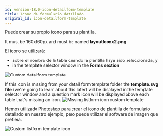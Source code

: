 ```yaml
---
id: version-18.0-icon-detailform-template
title: Icono de formulario detallado
original_id: icon-detailform-template
---
```


Puede crear su propio icono para su plantilla.

It must be 160x160px and must be named **layoutIconx2.png**

El icono se utilizará:

* sobre el nombre de la tabla cuando la plantilla haya sido seleccionada, y
* in the template selector window in the **Forms section**

![Custom detailform template](assets/en/custom-detailform/custom-detailform-template.png)

If this icon is missing from your detail form template folder the **template.svg file** (we're going to learn about this later) will be displayed in the template selector window and a question mark icon will be displayed above each table that's missing an icon. ![Missing listform icon custom template](assets/en/custom-detailform/missing-detailform-icon-custom-template.png)

Hemos utilizado Photoshop para crear el icono de plantilla de formulario detallado en nuestro ejemplo, pero puede utilizar el software de imagen que prefiera.

![Custom listform template icon](assets/en/custom-detailform/custom-detail-form-icon.png)
